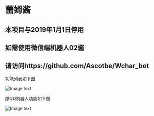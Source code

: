 
# 蕾姆酱

  本项目与2019年1月1日停用
  -
  如需使用微信端机器人02酱
  -
  请访问https://github.com/Ascotbe/Wchar_bot
  -
  功能列表如下图

![Image text](https://github.com/Ascotbe/qqbot_group/blob/master/IMG_20190317_115721.jpg?raw=true)

原QQ机器人功能如下图

![Image text](https://github.com/Ascotbe/Random-img/blob/master/%E8%95%BE%E5%A7%86%E9%85%B1.png?raw=true)

